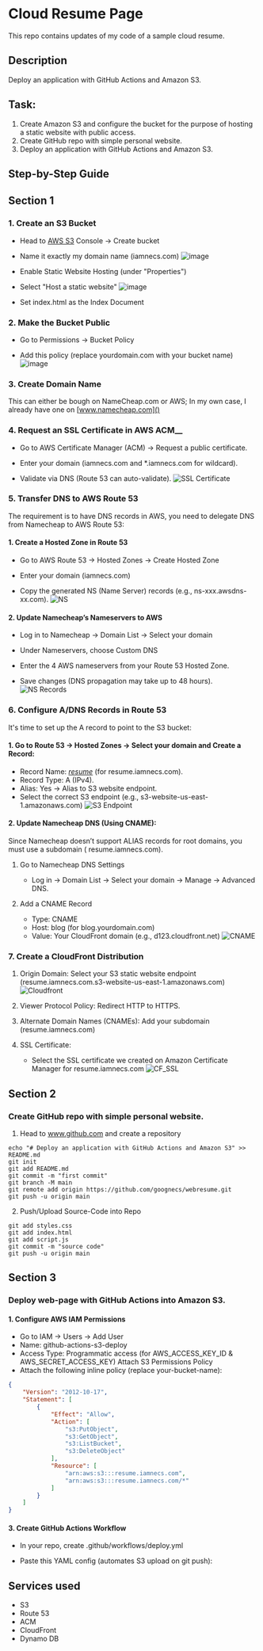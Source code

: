 
# Cloud Resume Page
This repo contains updates of my code of a sample cloud resume.
## Description
Deploy an application with GitHub Actions and Amazon S3.
## Task: 
1. Create Amazon S3 and configure the bucket for the purpose of hosting a static website with public access. 
2. Create GitHub repo with simple personal website. 
3. Deploy an application with GitHub Actions and Amazon S3. 

## Step-by-Step Guide

## **Section 1**
### 1. __Create an S3 Bucket__
* Head to [AWS S3](https://console.aws.amazon.com/s3) Console → Create bucket 
* Name it exactly my domain name (iamnecs.com)
![image](https://github.com/goognecs/webresume/blob/main/images/S3_bucket.PNG)

* Enable Static Website Hosting (under "Properties")

* Select "Host a static website"
![image](https://github.com/goognecs/webresume/blob/main/images/static_website.PNG)
* Set index.html as the Index Document

### 2. __Make the Bucket Public__

* Go to Permissions → Bucket Policy

* Add this policy (replace yourdomain.com with your bucket name)
![image](https://github.com/goognecs/webresume/blob/main/images/S3_bucket_policy.PNG)

### 3. __Create Domain Name__
This can either be bough on NameCheap.com or AWS;
In my own case, I already have one on [www.namecheap.com]()
### 4. Request an SSL Certificate in AWS ACM__

* Go to AWS Certificate Manager (ACM) → Request a public certificate.

* Enter your domain (iamnecs.com and *.iamnecs.com for wildcard).

* Validate via DNS (Route 53 can auto-validate).
![SSL Certificate](https://github.com/goognecs/webresume/blob/main/images/acm1.PNG)

### 5. __Transfer DNS to AWS Route 53__
The requirement is to have DNS records in AWS, you need to delegate DNS from Namecheap to AWS Route 53:
#### 1. Create a Hosted Zone in Route 53

   * Go to AWS Route 53 → Hosted Zones → Create Hosted Zone

   * Enter your domain (iamnecs.com)
   * Copy the generated NS (Name Server) records (e.g., ns-xxx.awsdns-xx.com).
![NS](https://github.com/goognecs/webresume/blob/main/images/hosted_zone.PNG)
#### 2. Update Namecheap’s Nameservers to AWS

   * Log in to Namecheap → Domain List → Select your domain

   * Under Nameservers, choose Custom DNS

   * Enter the 4 AWS nameservers from your Route 53 Hosted Zone.

   * Save changes (DNS propagation may take up to 48 hours).
![NS Records](https://github.com/goognecs/webresume/blob/main/images/NS%20Record.PNG)

### 6. Configure A/DNS Records in Route 53
It's time to set up the A record to point to the S3 bucket:
#### 1. Go to Route 53 → Hosted Zones → Select your domain and Create a Record:

  * Record Name: [_resume_]() (for resume.iamnecs.com).
  * Record Type: A (IPv4).
  * Alias: Yes → Alias to S3 website endpoint.
  * Select the correct S3 endpoint (e.g., s3-website-us-east-1.amazonaws.com)
![S3 Endpoint](https://github.com/goognecs/webresume/blob/main/images/a_record.PNG)

#### 2. Update Namecheap DNS (Using CNAME):
Since Namecheap doesn’t support ALIAS records for root domains, you must use a subdomain ( resume.iamnecs.com).

1. Go to Namecheap DNS Settings
   * Log in → Domain List → Select your domain → Manage → Advanced DNS.

2. Add a CNAME Record
   * Type: CNAME
   * Host: blog (for blog.yourdomain.com)
   * Value: Your CloudFront domain (e.g., d123.cloudfront.net)
![CNAME](https://github.com/goognecs/webresume/blob/main/images/cname.PNG)

### 7. Create a CloudFront Distribution
1. Origin Domain: Select your S3 static website endpoint (resume.iamnecs.com.s3-website-us-east-1.amazonaws.com) ![Cloudfront](https://github.com/goognecs/webresume/blob/main/images/cloud_front.PNG)

2. Viewer Protocol Policy: Redirect HTTP to HTTPS.
3. Alternate Domain Names (CNAMEs): Add your subdomain (resume.iamnecs.com)
4. SSL Certificate:
   * Select the SSL certificate we created on Amazon Certificate Manager for resume.iamnecs.com ![CF_SSL](https://github.com/goognecs/webresume/blob/main/images/cloudfront_ssl.PNG)

## **Section 2**
### Create GitHub repo with simple personal website.
1. Head to www.github.com and create a repository

```git
echo "# Deploy an application with GitHub Actions and Amazon S3" >> README.md
git init
git add README.md
git commit -m "first commit"
git branch -M main
git remote add origin https://github.com/goognecs/webresume.git
git push -u origin main
```
2. Push/Upload Source-Code into Repo
```git
git add styles.css
git add index.html
git add script.js
git commit -m "source code"
git push -u origin main
```

## **Section 3**
### Deploy web-page with GitHub Actions into Amazon S3.
#### 1. Configure AWS IAM Permissions
  * Go to IAM → Users → Add User
  * Name: github-actions-s3-deploy
  * Access Type: Programmatic access (for AWS_ACCESS_KEY_ID & AWS_SECRET_ACCESS_KEY)
Attach S3 Permissions Policy
  * Attach the following inline policy (replace your-bucket-name):
```json
{
    "Version": "2012-10-17",
    "Statement": [
        {
            "Effect": "Allow",
            "Action": [
                "s3:PutObject",
                "s3:GetObject",
                "s3:ListBucket",
                "s3:DeleteObject"
            ],
            "Resource": [
                "arn:aws:s3:::resume.iamnecs.com",
                "arn:aws:s3:::resume.iamnecs.com/*"
            ]
        }
    ]
}
```
#### 3. Create GitHub Actions Workflow
* In your repo, create .github/workflows/deploy.yml

* Paste this YAML config (automates S3 upload on git push):

## Services used
* S3
* Route 53
* ACM
* CloudFront
* Dynamo DB
